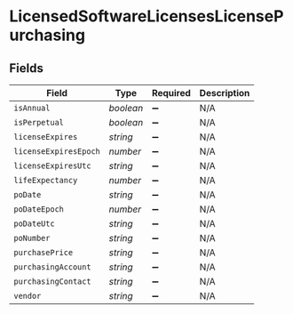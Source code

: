 # LicensedSoftwareLicensesLicensePurchasing


## Fields

| Field                 | Type                  | Required              | Description           |
| --------------------- | --------------------- | --------------------- | --------------------- |
| `isAnnual`            | *boolean*             | :heavy_minus_sign:    | N/A                   |
| `isPerpetual`         | *boolean*             | :heavy_minus_sign:    | N/A                   |
| `licenseExpires`      | *string*              | :heavy_minus_sign:    | N/A                   |
| `licenseExpiresEpoch` | *number*              | :heavy_minus_sign:    | N/A                   |
| `licenseExpiresUtc`   | *string*              | :heavy_minus_sign:    | N/A                   |
| `lifeExpectancy`      | *number*              | :heavy_minus_sign:    | N/A                   |
| `poDate`              | *string*              | :heavy_minus_sign:    | N/A                   |
| `poDateEpoch`         | *number*              | :heavy_minus_sign:    | N/A                   |
| `poDateUtc`           | *string*              | :heavy_minus_sign:    | N/A                   |
| `poNumber`            | *string*              | :heavy_minus_sign:    | N/A                   |
| `purchasePrice`       | *string*              | :heavy_minus_sign:    | N/A                   |
| `purchasingAccount`   | *string*              | :heavy_minus_sign:    | N/A                   |
| `purchasingContact`   | *string*              | :heavy_minus_sign:    | N/A                   |
| `vendor`              | *string*              | :heavy_minus_sign:    | N/A                   |